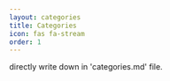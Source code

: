 ```yaml
---
layout: categories
title: Categories
icon: fas fa-stream
order: 1
---
```


directly write down in 'categories.md' file.